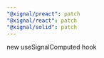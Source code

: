 ```yaml
---
"@xignal/preact": patch
"@xignal/react": patch
"@xignal/solid": patch
---
```


new useSignalComputed hook
